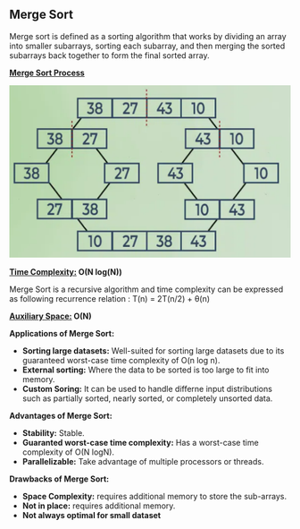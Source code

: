 ## Merge Sort  

<p>Merge sort is defined as a sorting algorithm that works by dividing an array into smaller subarrays, sorting each subarray, and then merging the sorted subarrays back together to form the final sorted array. </p> 
  
**<u>Merge Sort Process</u>**

![Merge Sort Process](merge_sort.png)  

**<u>Time Complexity:</u> O(N log(N))**  

Merge Sort is a recursive algorithm and time complexity can be expressed as following recurrence relation : T(n) = 2T(n/2) + θ(n)

**<u>Auxiliary Space:</u> O(N)**  

**Applications of Merge Sort:**  
<ul>
    <li><b>Sorting large datasets:</b> Well-suited for sorting large datasets due to its guaranteed worst-case time complexity of O(n log n).</li>
    <li><b>External sorting:</b> Where the data to be sorted is too large to fit into memory.</li>
    <li><b>Custom Soring:</b> It can be used to handle differne input distributions such as partially sorted, nearly sorted, or completely unsorted data.</li>
</ul>

**Advantages of Merge Sort:**  
<ul>
    <li><b>Stability:</b> Stable.</li>
    <li><b>Guaranted worst-case time complexity:</b> Has a worst-case time complexity of O(N logN).</li>
    <li><b>Parallelizable:</b> Take advantage of multiple processors or threads.</li>
</ul>  

**Drawbacks of Merge Sort:**  
<ul>
    <li><b>Space Complexity:</b> requires additional memory to store the sub-arrays. </li>
    <li><b>Not in place:</b> requires additional memory.</li>
    <li><b>Not always optimal for small dataset</b></li>
</ul>